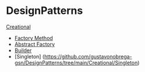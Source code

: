 # DesignPatterns

[Creational](https://github.com/gustavonobrega-gsn/DesignPatterns/tree/main/Creational)

- [Factory Method](https://github.com/gustavonobrega-gsn/DesignPatterns/tree/main/Creational/Factory%20Method)
- [Abstract Factory](https://github.com/gustavonobrega-gsn/DesignPatterns/tree/main/Creational/Abstract%20Factory)
- [Builder](https://github.com/gustavonobrega-gsn/DesignPatterns/tree/main/Creational/Builder)
- [Singleton] (https://github.com/gustavonobrega-gsn/DesignPatterns/tree/main/Creational/Singleton)